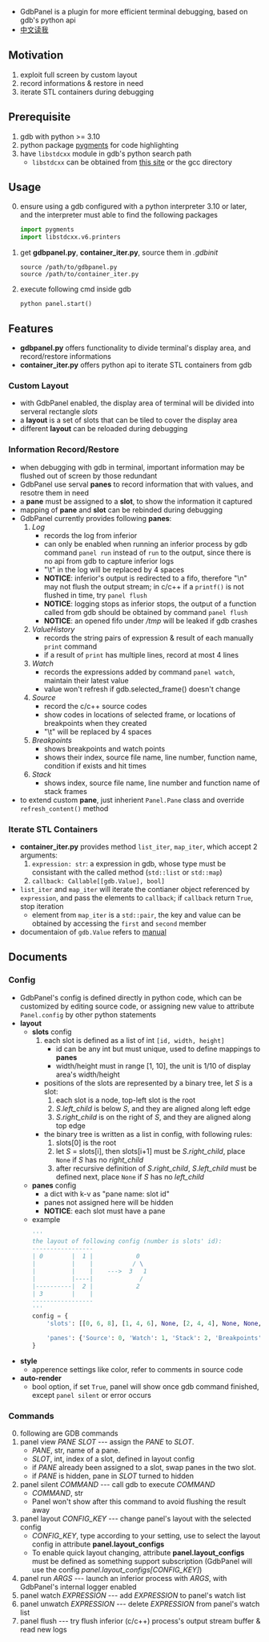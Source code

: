 - GdbPanel is a plugin for more efficient terminal debugging, based on gdb's python api
- [中文读我](./DOWO.md)

## Motivation
1. exploit full screen by custom layout
2. record informations & restore in need
3. iterate STL containers during debugging

## Prerequisite
1. gdb with python >= 3.10
2. python package [pygments](https://pygments.org/) for code highlighting
3. have `libstdcxx` module in gdb's python search path
    - `libstdcxx` can be obtained from [this site](https://github.com/gcc-mirror/gcc/tree/master/libstdc%2B%2B-v3/python/libstdcxx) or the gcc directory

## Usage
0. ensure using a gdb configured with a python interpreter 3.10 or later, and the interpreter must able to find the following packages
    ```python
    import pygments
    import libstdcxx.v6.printers
    ```
1. get **gdbpanel.py**, **container_iter.py**, source them in *.gdbinit*
    ```gdb
    source /path/to/gdbpanel.py
    source /path/to/container_iter.py
    ```
2. execute following cmd inside gdb
    ```gdb
    python panel.start()
    ```

## Features
- **gdbpanel.py** offers functionality to divide terminal's display area, and record/restore informations
- **container_iter.py** offers python api to iterate STL containers from gdb
### Custom Layout
- with GdbPanel enabled, the display area of terminal will be divided into serveral rectangle *slots*
- a **layout** is a set of slots that can be tiled to cover the display area
- different **layout** can be reloaded during debugging
### Information Record/Restore
- when debugging with gdb in terminal, important information may be flushed out of screen by those redundant
- GdbPanel use serval **panes** to record information that with values, and resotre them in need
- a **pane** must be assigned to a **slot**, to show the information it captured
- mapping of **pane** and **slot** can be rebinded during debugging
- GdbPanel currently provides following **panes**:
    1. *Log*
        - records the log from inferior
        - can only be enabled when running an inferior process by gdb command `panel run` instead of `run` to the output, since there is no api from gdb to capture inferior logs
        - "\t" in the log will be replaced by 4 spaces
        - **NOTICE**: inferior's output is redirected to a fifo, therefore "\n" may not flush the output stream; in c/c++ if a `printf()` is not flushed in time, try `panel flush`
        - **NOTICE**: logging stops as inferior stops, the output of a function called from gdb should be obtained by command `panel flush`
        - **NOTICE**: an opened fifo under */tmp* will be leaked if gdb crashes
    2. *ValueHistory*
        - records the string pairs of expression & result of each manually `print` command
        - if a result of `print` has multiple lines, record at most 4 lines
    3. *Watch*
        - records the expressions added by command `panel watch`, maintain their latest value
        - value won't refresh if gdb.selected_frame() doesn't change
    4. *Source*
        - record the c/c++ source codes
        - show codes in locations of selected frame, or locations of breakpoints when they created
        - "\t" will be replaced by 4 spaces
    5. *Breakpoints*
        - shows breakpoints and watch points
        - shows their index, source file name, line number, function name, condition if exists and hit times
    6. *Stack*
        - shows index, source file name, line number and function name of stack frames
- to extend custom **pane**, just inherient `Panel.Pane` class and override `refresh_content()` method

### Iterate STL Containers
- **container_iter.py** provides method `list_iter`, `map_iter`, which accept 2 arguments:
    1. `expression: str`: a expression in gdb, whose type must be consistant with the called method (`std::list` or `std::map`)
    2. `callback: Callable[[gdb.Value], bool]`
- `list_iter` and `map_iter` will iterate the contianer object referenced by `expression`, and pass the elements to `callback`; if `callback` return `True`, stop iteration
    - element from `map_iter` is a `std::pair`, the key and value can be obtained by accessing the `first` and `second` member
- documentaion of `gdb.Value` refers to [manual](https://sourceware.org/gdb/onlinedocs/gdb/Values-From-Inferior.html#Values-From-Inferior)

## Documents
### Config
- GdbPanel's config is defined directly in python code, which can be customized by editing source code, or assigning new value to attribute `Panel.config` by other python statements
- **layout**
    - **slots** config
        1. each slot is defined as a list of int `[id, width, height]`
            - id can be any int but must unique, used to define mappings to **panes**
            - width/height must in range [1, 10], the unit is 1/10 of display area's width/height
        - positions of the slots are represented by a binary tree, let *S* is a slot:
            1. each slot is a node, top-left slot is the root
            2. *S*.*left_child* is below *S*, and they are aligned along left edge
            3. *S*.*right_child* is on the right of *S*, and they are aligned along top edge
        - the binary tree is written as a list in config, with following rules:
            1. slots[0] is the root
            3. let *S* = slots[i], then slots[i+1] must be *S*.*right_child*, place `None` if *S* has no *right_child*
            4. after recursive definition of *S*.*right_child*, *S*.*left_child* must be defined next, place `None` if *S* has no *left_child*
    - **panes** config
        - a dict with k-v as "pane name: slot id"
        - panes not assigned here will be hidden
        - **NOTICE**: each slot must have a pane
    - example
        ```python
        '''
        the layout of following config (number is slots' id):
        -----------------
        | 0        |  1 |            0
        |          |    |           / \
        |          |    |    --->  3   1
        |          |----|             /
        |----------|  2 |            2
        | 3        |    |
        -----------------
        '''
        config = {
            'slots': [[0, 6, 8], [1, 4, 6], None, [2, 4, 4], None, None, [3, 6, 2], None, None],

            'panes': {'Source': 0, 'Watch': 1, 'Stack': 2, 'Breakpoints': 3}
        }
        ```
- **style**
    - apperence settings like color, refer to comments in source code
- **auto-render**
    - bool option, if set `True`, panel will show once gdb command finished, except `panel silent` or error occurs
### Commands
0. following are GDB commands
1. panel view *PANE* *SLOT* --- assign the *PANE* to *SLOT*.
    - *PANE*, str, name of a pane.
    - *SLOT*, int, index of a slot, defined in layout config
    - if *PANE* already been assigned to a slot, swap panes in the two slot.
    - if *PANE* is hidden, pane in *SLOT* turned to hidden
3. panel silent *COMMAND* --- call gdb to execute *COMMAND*
    - *COMMAND*, str
    - Panel won't show after this command to avoid flushing the result away
4. panel layout *CONFIG_KEY* --- change panel's layout with the selected config
    - *CONFIG_KEY*, type according to your setting, use to select the layout config in attribute **panel.layout_configs**
    - To enable quick layout changing, attribute **panel.layout_configs** must be defined as something support subscription (GdbPanel will use the config *panel.layout_configs[CONFIG_KEY]*)
5. panel run *ARGS* --- launch an inferior process with *ARGS*, with GdbPanel's internal logger enabled
6. panel watch *EXPRESSION* --- add *EXPRESSION* to panel's watch list
7. panel unwatch *EXPRESSION* --- delete *EXPRESSION* from panel's watch list
8. panel flush --- try flush inferior (c/c++) process's output stream buffer & read new logs
